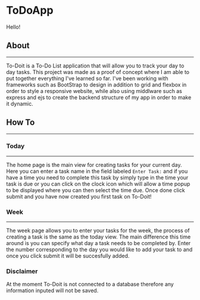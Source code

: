 # ToDoApp
Hello!

## About
---
To-Doit is a To-Do List application that will allow you to track your day to day tasks. This project was made as a proof of concept where I am able to put together everything I've learned so far.
I've been working with frameworks such as BootStrap to design in addition to grid and flexbox in order to style a responsive website, while also using middlware such as express and ejs to create the backend structure of my app in order to make it dynamic.

## How To
---

### Today
---
The home page is the main view for creating tasks for your current day. Here you can enter a task name in the field labeled `Enter Task:` and if you have a time you need to complete this task by simply type in the time your task is due or
you can click on the clock icon which will allow a time popup to be displayed where you can then select the time due. Once done click submit and you have now created you first task on To-Doit!

### Week
---
The week page allows you to enter your tasks for the week, the process of creating a task is the same as the today view. The main difference this time around is you can specify what day a task needs to be completed by. Enter the number corresponding to the day
you would like to add your task to and once you click submit it will be succesfully added.

### Disclaimer
At the moment To-Doit is not connected to a database therefore any information inputed will not be saved.
